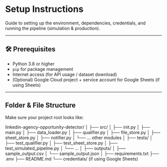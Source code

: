 # Setup Instructions

Guide to setting up the environment, dependencies, credentials, and running the pipeline (simulation & production).

---

## 🛠 Prerequisites

- Python 3.8 or higher  
- `pip` for package management  
- Internet access (for API usage / dataset download)  
- (Optional) Google Cloud project + service account for Google Sheets (if using Sheets)  

---

## Folder & File Structure

Make sure your project root looks like:

linkedin-agency-opportunity-detector/
│
├── src/
│ ├── init.py
│ ├── main.py
│ ├── data_loader.py
│ ├── qualifier.py
│ ├── file_store.py
│ ├── sheet_store.py
│ ├── notifier.py
│ └── ... other modules
│
├── tests/
│ ├── test_qualifier.py
│ ├── test_sheet_store.py
│ ├── test_simulated_pipeline.py
│ └── ...
│
├── outputs/
│ ├── sample_output.csv
│ └── sample_output.json
│
├── requirements.txt
├── .env
├── README.md
└── credentials/ (if using Google Sheets)